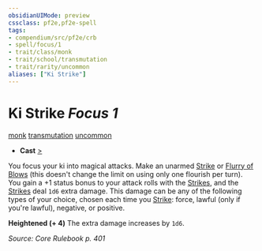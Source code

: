 ```yaml
---
obsidianUIMode: preview
cssclass: pf2e,pf2e-spell
tags:
- compendium/src/pf2e/crb
- spell/focus/1
- trait/class/monk
- trait/school/transmutation
- trait/rarity/uncommon
aliases: ["Ki Strike"]
---
```

# Ki Strike *Focus 1*   
[monk](rules/traits/monk.md)  [transmutation](transmutation.md)  [uncommon](uncommon.md)  

- **Cast** [>](chapter-9-playing-the-game.md#Actions "Single Action") 

You focus your ki into magical attacks. Make an unarmed [Strike](strike.md) or [Flurry of Blows](flurry-of-blows.md) (this doesn't change the limit on using only one flourish per turn). You gain a +1 status bonus to your attack rolls with the [Strikes](strike.md), and the [Strikes](strike.md) deal `1d6` extra damage. This damage can be any of the following types of your choice, chosen each time you [Strike](strike.md): force, lawful (only if you're lawful), negative, or positive.

**Heightened (+ 4)** The extra damage increases by `1d6`.

*Source: Core Rulebook p. 401*